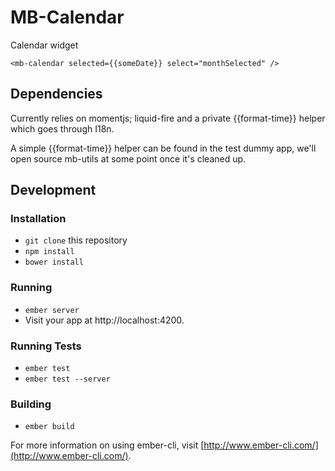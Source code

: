 # MB-Calendar

Calendar widget

```
<mb-calendar selected={{someDate}} select="monthSelected" />
```

## Dependencies

Currently relies on momentjs; liquid-fire and a private {{format-time}} helper which goes through I18n.

A simple {{format-time}} helper can be found in the test dummy app, we'll open source mb-utils at some point
once it's cleaned up.

## Development

### Installation

* `git clone` this repository
* `npm install`
* `bower install`

### Running

* `ember server`
* Visit your app at http://localhost:4200.

### Running Tests

* `ember test`
* `ember test --server`

### Building

* `ember build`

For more information on using ember-cli, visit [http://www.ember-cli.com/](http://www.ember-cli.com/).
